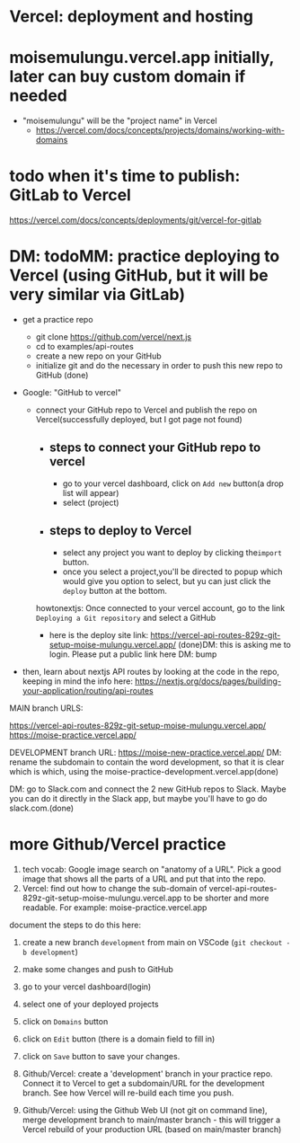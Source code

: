 # Vercel: deployment and hosting

# moisemulungu.vercel.app initially, later can buy custom domain if needed

- "moisemulungu" will be the "project name" in Vercel
  - https://vercel.com/docs/concepts/projects/domains/working-with-domains

# todo when it's time to publish: GitLab to Vercel

https://vercel.com/docs/concepts/deployments/git/vercel-for-gitlab

# DM: todoMM: practice deploying to Vercel (using GitHub, but it will be very similar via GitLab)

- get a practice repo
  - git clone https://github.com/vercel/next.js
  - cd to examples/api-routes
  - create a new repo on your GitHub
  - initialize git and do the necessary in order to push this new repo to GitHub (done)
- Google: "GitHub to vercel"

  - connect your GitHub repo to Vercel and publish the repo on Vercel(successfully deployed, but I got page not found)

    - ## steps to connect your GitHub repo to vercel

      - go to your vercel dashboard, click on `Add new` button(a drop list will appear)
      - select (project)

    - ## steps to deploy to Vercel

      - select any project you want to deploy by clicking the`import` button.
      - once you select a project,you'll be directed to popup which would give you option to select, but yu can just click the `deploy` button at the bottom.

    howtonextjs: Once connected to your vercel account, go to the link `Deploying a Git repository` and select a GitHub

    - here is the deploy site link: https://vercel-api-routes-829z-git-setup-moise-mulungu.vercel.app/
      (done)DM: this is asking me to login. Please put a public link here DM: bump

- then, learn about nextjs API routes by looking at the code in the repo, keeping in mind the info here: https://nextjs.org/docs/pages/building-your-application/routing/api-routes

MAIN branch URLS:
<!-- MM: After changing the domain name, the first link still works, why? DM: I don't know. This is probably the URL that was assigned automatically before you specifiec the specific domain below -->
https://vercel-api-routes-829z-git-setup-moise-mulungu.vercel.app/
https://moise-practice.vercel.app/

DEVELOPMENT branch URL:
https://moise-new-practice.vercel.app/
DM: rename the subdomain to contain the word development, so that it is clear which is which, using the 
moise-practice-development.vercel.app(done)

DM: go to Slack.com and connect the 2 new GitHub repos to Slack. Maybe you can do it directly in the Slack app, but maybe you'll have to go do slack.com.(done)


# more Github/Vercel practice

1. tech vocab: Google image search on "anatomy of a URL". Pick a good image that shows all the parts of a URL and put that into the repo.
2. Vercel: find out how to change the sub-domain of vercel-api-routes-829z-git-setup-moise-mulungu.vercel.app to be shorter and more readable. For example: moise-practice.vercel.app

document the steps to do this here:
1. create a new branch `development` from main on VSCode (`git checkout -b development`)
2. make some changes and push to GitHub
3. go to your vercel dashboard(login)
4. select one of your deployed projects
5. click on `Domains` button
6. click on `Edit` button (there is a domain field to fill in)
7. click on `Save` button to save your changes.

1. Github/Vercel: create a 'development' branch in your practice repo. Connect it to Vercel to get a subdomain/URL for the development branch. See how Vercel will re-build each time you push.
2. Github/Vercel: using the Github Web UI (not git on command line), merge development branch to main/master branch - this will trigger a Vercel rebuild of your production URL (based on main/master branch)


